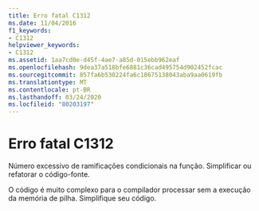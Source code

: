 ```yaml
---
title: Erro fatal C1312
ms.date: 11/04/2016
f1_keywords:
- C1312
helpviewer_keywords:
- C1312
ms.assetid: 1aa7cd0e-d45f-4ae7-a85d-015ebb962eaf
ms.openlocfilehash: 9dea37a518bfe6881c36cad495754d902452fcac
ms.sourcegitcommit: 857fa6b530224fa6c18675138043aba9aa0619fb
ms.translationtype: MT
ms.contentlocale: pt-BR
ms.lasthandoff: 03/24/2020
ms.locfileid: "80203197"
---
```

# <a name="fatal-error-c1312"></a>Erro fatal C1312

Número excessivo de ramificações condicionais na função. Simplificar ou refatorar o código-fonte.

O código é muito complexo para o compilador processar sem a execução da memória de pilha.  Simplifique seu código.

